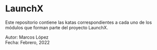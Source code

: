 # LaunchX

Este repositorio contiene las katas correspondientes a cada uno de los módulos que forman parte del proyecto LaunchX.

Autor: Marcos López
<br>
Fecha: Febrero, 2022
